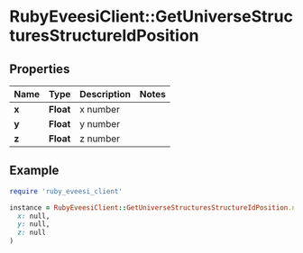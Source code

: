 # RubyEveesiClient::GetUniverseStructuresStructureIdPosition

## Properties

| Name | Type | Description | Notes |
| ---- | ---- | ----------- | ----- |
| **x** | **Float** | x number |  |
| **y** | **Float** | y number |  |
| **z** | **Float** | z number |  |

## Example

```ruby
require 'ruby_eveesi_client'

instance = RubyEveesiClient::GetUniverseStructuresStructureIdPosition.new(
  x: null,
  y: null,
  z: null
)
```

